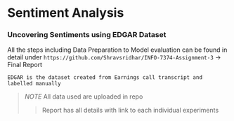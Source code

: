 # Sentiment Analysis

### Uncovering Sentiments using EDGAR Dataset

All the steps including Data Preparation to Model evaluation can be found in detail under 
```https://github.com/Shravsridhar/INFO-7374-Assignment-3``` -> Final Report

```EDGAR is the dataset created from Earnings call transcript and labelled manually```

> *NOTE* All data used are uploaded in repo
>> Report has all details with link to each individual experiments
